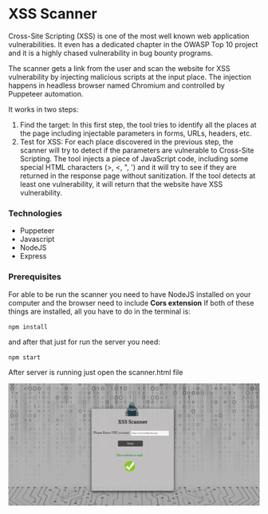 # XSS Scanner

Cross-Site Scripting (XSS) is one of the most well known web application vulnerabilities. It even has a dedicated chapter in the OWASP Top 10 project and it is a highly chased vulnerability in bug bounty programs.

The scanner gets a link from the user and scan the website for XSS vulnerability by injecting malicious scripts at the input place. The injection happens in headless browser named Chromium and controlled by Puppeteer automation.

It works in two steps:
1. Find the target: In this first step, the tool tries to identify all the places at the page including injectable parameters in forms, URLs, headers, etc.
2. Test for XSS: For each place discovered in the previous step, the scanner will try to detect if the parameters are vulnerable to Cross-Site Scripting. The tool injects a piece of JavaScript code, including some special HTML characters (>, <, ", ') and it will try to see if they are returned in the response page without sanitization.
If the tool detects at least one vulnerability, it will return that the website have XSS vulnerability.

### Technologies
 * Puppeteer
 * Javascript
 * NodeJS
 * Express


### Prerequisites

For able to be run the scanner you need to have NodeJS installed on your computer and the browser need to include **Cors extension**
If both of these things are installed, all you have to do in the terminal is:

```
npm install
```
and after that just for run the server you need:

```
npm start
```
After server is running just open the scanner.html file

![](pictures/xss_scanner_pic.png)
